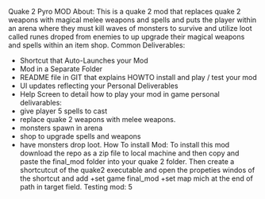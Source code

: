 Quake 2 Pyro MOD
About:
This is a quake 2 mod that  replaces quake 2 weapons with magical melee weapons and spells and 
puts the player within an arena where they must kill waves of monsters to survive and utilize loot called runes droped from 
enemies to up upgrade their magical weapons and spells within an item shop.
Common Deliverables: 
* Shortcut that Auto-Launches your Mod
* Mod in a Separate Folder
* README file in GIT that explains HOWTO install and play / test your mod
* UI updates reflecting your Personal Deliverables
* Help Screen to detail how to play your mod in game
personal delivarables:
* give player 5 spells to cast
* replace quake 2 weapons with melee weapons.
* monsters spawn in arena
* shop to upgrade spells and weapons 
* have monsters drop loot.
How To install Mod:
To install this mod download the repo as a zip file to local machine and then copy and paste the final_mod folder into your quake 2 folder.
Then create a shortcutcut of the quake2 executable and open the propeties windos of the shortcut and add +set game final_mod +set map mich at the end of path in target field.
Testing mod:
5
